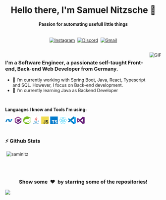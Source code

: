 <p>
  <h1 align="center"><b>Hello there, I'm Samuel Nitzsche 👋</b></h1>
</p>

<p>
  <h4 align="center"><b>Passion for automating usefull little things</b></h4>
</p>

<p align="center">
<br>
<a href="https://www.instagram.com/saminitz/"><img src="https://img.shields.io/badge/instagram-%23E4405F.svg?&style=for-the-badge&logo=instagram&logoColor=white" alt="Instagram" /></a>&nbsp;
<a href="https://discord.com/users/317214633406758917"><img src="https://img.shields.io/badge/discord-%235865f2.svg?&style=for-the-badge&logo=discord&logoColor=white" alt="Discord"/></a>&nbsp;
<a href="mailto:samuel.nitzsche+github@gmail.com"><img src="https://img.shields.io/badge/gmail-%23D14836.svg?&style=for-the-badge&logo=gmail&logoColor=white" alt="Gmail"/></a>
</p>

<br/>
<img align="right" height="270px" alt="GIF" src="https://i.pinimg.com/originals/e4/26/70/e426702edf874b181aced1e2fa5c6cde.gif" />

### I'm a Software Engineer, a passionate self-taught Front-end, Back-end Web Developer from Germany.
- 🔭 I’m currently working with Spring Boot, Java, React, Typescript and SQL. However, I focus on Back-end development.
- 🌱 I’m currently learning Java as Backend Developer
<br>

**Languages I know and Tools I'm using:**

<code><img height="25" alt=".NET" title=".NET" src="https://github.com/devicons/devicon/blob/55609aa5bd817ff167afce0d965585c92040787a/icons/dot-net/dot-net-original.svg"></code>
<code><img height="25" alt="C#" title="C#" src="https://github.com/devicons/devicon/blob/1119b9f84c0290e0f0b38982099a2bd027a48bf1/icons/csharp/csharp-original.svg"></code>
<code><img height="25" alt="Spring Boot" title="Spring Boot" src="https://github.com/devicons/devicon/blob/55609aa5bd817ff167afce0d965585c92040787a/icons/spring/spring-original.svg"></code>
<code><img height="25" alt="Java" title="Java" src="https://github.com/devicons/devicon/blob/55609aa5bd817ff167afce0d965585c92040787a/icons/java/java-original.svg"></code>
<code><img height="25" alt="JavaScript" title="JavaScript" src="https://github.com/devicons/devicon/blob/1119b9f84c0290e0f0b38982099a2bd027a48bf1/icons/javascript/javascript-original.svg"></code>
<code><img height="25" alt="TypeScript" title="TypeScript" src="https://github.com/devicons/devicon/blob/55609aa5bd817ff167afce0d965585c92040787a/icons/typescript/typescript-original.svg"></code>
<code><img height="25" alt="React" title="React" src="https://github.com/devicons/devicon/blob/55609aa5bd817ff167afce0d965585c92040787a/icons/react/react-original.svg"></code>
<code><img height="25" alt="Visual Studio Code" title="Visual Studio Code" src="https://github.com/devicons/devicon/blob/1119b9f84c0290e0f0b38982099a2bd027a48bf1/icons/vscode/vscode-original.svg"></code>
<code><img height="25" alt="Visual Studio" title="Visual Studio" src="https://github.com/devicons/devicon/blob/1119b9f84c0290e0f0b38982099a2bd027a48bf1/icons/visualstudio/visualstudio-plain.svg"></code>
<br>
<br>


### :zap: Github Stats

<p>&nbsp;<img align="center" src="https://github-readme-stats.vercel.app/api?username=saminitz&show_icons=true&theme=tokyonight&title_color=6a9bec&text_color=38bcad&bg_color=1a1b27&locale=en" alt="saminitz" /></p>
<br>
<br>

<div align="center">
<h3 align="center">Show some &nbsp;❤️&nbsp; by starring some of the repositories!</h3>
</div><img src="https://github.com/punitkmryh/punitkmryh/blob/39385d58e8f0e9f7c79ed689c69f5234df7780e6/wave.svg" />
